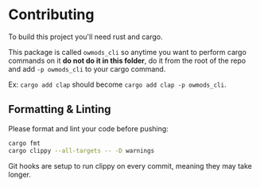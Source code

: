 # Contributing

To build this project you'll need rust and cargo.

This package is called `owmods_cli` so anytime you want to perform cargo commands on it **do not do it in this folder**, do it from the root of the repo and add `-p owmods_cli` to your cargo command.

Ex: `cargo add clap` should become `cargo add clap -p owmods_cli`.

## Formatting & Linting

Please format and lint your code before pushing:

```sh
cargo fmt
cargo clippy --all-targets -- -D warnings
```

Git hooks are setup to run clippy on every commit, meaning they may take longer.
